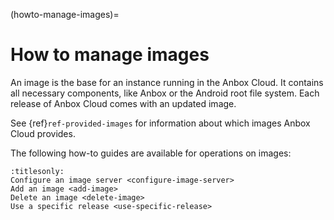 (howto-manage-images)=
# How to manage images

An image is the base for an instance running in the Anbox Cloud. It contains all necessary components, like Anbox or the Android root file system. Each release of Anbox Cloud comes with an updated image.

See {ref}`ref-provided-images` for information about which images Anbox Cloud provides.

The following how-to guides are available for operations on images:

```{toctree}
:titlesonly:
Configure an image server <configure-image-server>
Add an image <add-image>
Delete an image <delete-image>
Use a specific release <use-specific-release>
```
